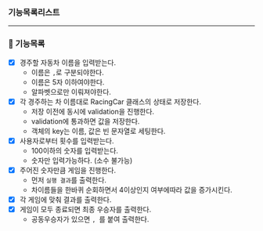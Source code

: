 ### 기능목록리스트


---

### 📌 기능목록
- [x] 경주할 자동차 이름을 입력받는다.
  - 이름은 `,`로 구분되야한다.
  - 이름은 5자 이하여야한다.
  - 알파벳으로만 이뤄져야한다.
- [x] 각 경주하는 차 이름대로 RacingCar 클래스의 상태로 저장한다.
  - 저장 이전에 동시에 validation을 진행한다.
  - validation에 통과하면 값을 저장한다.
  - 객체의 key는 이름, 값은 빈 문자열로 세팅한다.
- [x] 사용자로부터 횟수를 입력받는다.
  - 100이하의 숫자를 입력받는다.
  - 숫자만 입력가능하다. (소수 불가능)
- [x] 주어진 숫자만큼 게임을 진행한다.
  - 먼저 `실행 결과`를 출력한다.
  - 차이름들을 한바퀴 순회하면서 4이상인지 여부에따라 값을 증가시킨다.
- [x] 각 게임에 맞춰 결과를 출력한다.
- [x] 게임이 모두 종료되면 최종 우승자를 출력한다.
  - 공동우승자가 있으면 `, `를 붙여 출력한다.
